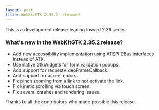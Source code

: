 ```yaml
---
layout: post
title: WebKitGTK 2.35.2 released!
---
```


This is a development release leading toward 2.36 series.

### What's new in the WebKitGTK 2.35.2 release?

 - Add new accessibility implementation using ATSPI DBus interfaces instead of ATK.
 - Use native GtkWidgets for form validation popups.
 - Add support for requestVideoFrameCallback.
 - Add support for accent colors.
 - Fix pinch zooming from a link to not activate the link.
 - Fix kinetic scrolling via touch screen.
 - Fix several crashes and rendering issues.

Thanks to all the contributors who made possible this release.
